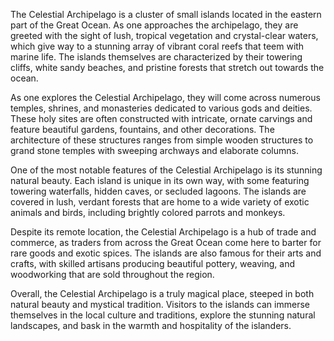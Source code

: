 The Celestial Archipelago is a cluster of small islands located in the eastern part of the Great Ocean. As one approaches the archipelago, they are greeted with the sight of lush, tropical vegetation and crystal-clear waters, which give way to a stunning array of vibrant coral reefs that teem with marine life. The islands themselves are characterized by their towering cliffs, white sandy beaches, and pristine forests that stretch out towards the ocean.

As one explores the Celestial Archipelago, they will come across numerous temples, shrines, and monasteries dedicated to various gods and deities. These holy sites are often constructed with intricate, ornate carvings and feature beautiful gardens, fountains, and other decorations. The architecture of these structures ranges from simple wooden structures to grand stone temples with sweeping archways and elaborate columns.

One of the most notable features of the Celestial Archipelago is its stunning natural beauty. Each island is unique in its own way, with some featuring towering waterfalls, hidden caves, or secluded lagoons. The islands are covered in lush, verdant forests that are home to a wide variety of exotic animals and birds, including brightly colored parrots and monkeys.

Despite its remote location, the Celestial Archipelago is a hub of trade and commerce, as traders from across the Great Ocean come here to barter for rare goods and exotic spices. The islands are also famous for their arts and crafts, with skilled artisans producing beautiful pottery, weaving, and woodworking that are sold throughout the region.

Overall, the Celestial Archipelago is a truly magical place, steeped in both natural beauty and mystical tradition. Visitors to the islands can immerse themselves in the local culture and traditions, explore the stunning natural landscapes, and bask in the warmth and hospitality of the islanders.